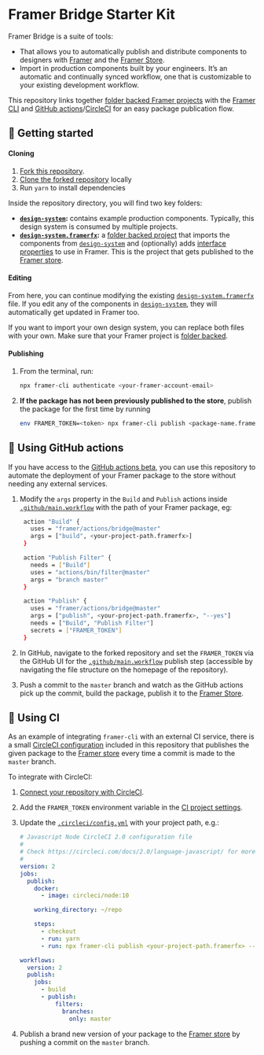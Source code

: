 # Framer Bridge Starter Kit

Framer Bridge is a suite of tools:

- That allows you to automatically publish and distribute components to designers with [Framer](https://framer.com) and the [Framer Store](https://store.framer.com).
- Import in production components built by your engineers. It’s an automatic and continually synced workflow, one that is customizable to your existing development workflow.

This repository links together [folder backed Framer projects](https://framer.gitbook.io/teams/integrations#folder-projects) with the [Framer CLI](https://www.npmjs.com/package/framer-cli) and [GitHub actions](https://github.com/framer/PublishAction)/[CircleCI](https://circleci.com/integrations/github/) for an easy package publication flow.

## 🏁 Getting started

#### Cloning

1. [Fork this repository](https://help.github.com/en/articles/fork-a-repo).
1. [Clone the forked repository](https://help.github.com/en/articles/cloning-a-repository) locally
1. Run `yarn` to install dependencies

Inside the repository directory, you will find two key folders:

- **[`design-system`](/design-system):** contains example production components. Typically, this design system is consumed by multiple projects.
- **[`design-system.framerfx`](/design-system.framerfx):** a [folder backed project](https://framer.gitbook.io/teams/integrations#folder-projects) that imports the components from [`design-system`](/design-system) and (optionally) adds [interface properties](https://www.framer.com/api/property-controls/) to use in Framer. This is the project that gets published to the [Framer store](https://store.framer.com).

#### Editing

From here, you can continue modifying the existing [`design-system.framerfx`](/design-system.framerfx) file. If you edit any of the components in [`design-system`](/design-system), they will automatically get updated in Framer too.

If you want to import your own design system, you can replace both files with your own. Make sure that your Framer project is [folder backed](https://framer.gitbook.io/teams/integrations#folder-projects).

#### Publishing

1. From the terminal, run:
   ```sh
   npx framer-cli authenticate <your-framer-account-email>
   ```
1. **If the package has not been previously published to the store**, publish the package for the first time by running
   ```sh
   env FRAMER_TOKEN=<token> npx framer-cli publish <package-name.framerfx> --new="<Display Name>"
   ```

## 🤖 Using GitHub actions

If you have access to the [GitHub actions beta](https://github.com/features/actions), you can use this repository to automate the deployment of your Framer package to the store without needing any external services.

1. Modify the `args` property in the `Build` and `Publish` actions inside [`.github/main.workflow`](/.github/main.workflow) with the path of your Framer package, eg:

   ```sh
    action "Build" {
      uses = "framer/actions/bridge@master"
      args = ["build", <your-project-path.framerfx>]
    }

    action "Publish Filter" {
      needs = ["Build"]
      uses = "actions/bin/filter@master"
      args = "branch master"
    }

    action "Publish" {
      uses = "framer/actions/bridge@master"
      args = ["publish", <your-project-path.framerfx>, "--yes"]
      needs = ["Build", "Publish Filter"]
      secrets = ["FRAMER_TOKEN"]
    }
   ```

1. In GitHub, navigate to the forked repository and set the `FRAMER_TOKEN` via the GitHub UI for the [`.github/main.workflow`](/.github/main.workflow) publish step (accessible by navigating the file structure on the homepage of the repository).
1. Push a commit to the `master` branch and watch as the GitHub actions pick up the commit, build the package, publish it to the [Framer Store](https://store.framer.com).

## 🚚 Using CI

As an example of integrating `framer-cli` with an external CI service, there is a small [CircleCI configuration](https://circleci.com/docs/2.0/configuration-reference) included in this repository that publishes the given package to the [Framer store](https://store.framer.com) every time a commit is made to the `master` branch.

To integrate with CircleCI:

1. [Connect your repository with CircleCI](https://circleci.com/integrations/github/).
1. Add the `FRAMER_TOKEN` environment variable in the [CI project settings](https://circleci.com/docs/2.0/env-vars/#setting-an-environment-variable-in-a-project).
1. Update the [`.circleci/config.yml`](/.circleci/config.yml) with your project path, e.g.:

   ```yml
   # Javascript Node CircleCI 2.0 configuration file
   #
   # Check https://circleci.com/docs/2.0/language-javascript/ for more details
   #
   version: 2
   jobs:
     publish:
       docker:
         - image: circleci/node:10

       working_directory: ~/repo

       steps:
         - checkout
         - run: yarn
         - run: npx framer-cli publish <your-project-path.framerfx> --yes

   workflows:
     version: 2
     publish:
       jobs:
         - build
         - publish:
             filters:
               branches:
                 only: master
   ```

1. Publish a brand new version of your package to the [Framer store](https://store.framer.com) by pushing a commit on the `master` branch.
